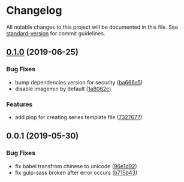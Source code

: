 # Changelog

All notable changes to this project will be documented in this file. See [standard-version](https://github.com/conventional-changelog/standard-version) for commit guidelines.

## [0.1.0](https://github.com/goy-fe/gulp-pug-template/compare/v0.0.1...v0.1.0) (2019-06-25)


### Bug Fixes

* bump dependencies version for security ([ba666a5](https://github.com/goy-fe/gulp-pug-template/commit/ba666a5))
* disable imagemin by default ([1a8062c](https://github.com/goy-fe/gulp-pug-template/commit/1a8062c))


### Features

* add plop for creating series template file ([7327677](https://github.com/goy-fe/gulp-pug-template/commit/7327677))



## 0.0.1 (2019-05-30)


### Bug Fixes

* fix babel transfrom chinese to unicode ([96e1d92](https://github.com/goy-fe/gulp-pug-template/commit/96e1d92))
* fix gulp-sass broken after error occurs ([b715b43](https://github.com/goy-fe/gulp-pug-template/commit/b715b43))
